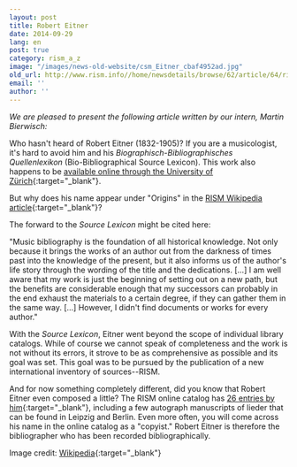 ```yaml
---
layout: post
title: Robert Eitner
date: 2014-09-29
lang: en
post: true
category: rism_a_z
image: "/images/news-old-website/csm_Eitner_cbaf4952ad.jpg"
old_url: http://www.rism.info//home/newsdetails/browse/62/article/64/rism-from-a-to-z-robert-eitner.html
email: ''
author: ''
---
```



_We are pleased to present the following article written by our intern, Martin Bierwisch:_

Who hasn't heard of Robert Eitner (1832-1905)? If you are a musicologist, it's hard to avoid him and his _Biographisch-Bibliographisches Quellenlexikon_ (Bio-Bibliographical Source Lexicon). This work also happens to be [available online through the University of Zürich](http://www.musik.uzh.ch/de/aboutus/eitner-digital.html){:target="_blank"}.

But why does his name appear under "Origins" in the [RISM Wikipedia article](http://en.wikipedia.org/wiki/R%C3%A9pertoire_International_des_Sources_Musicales){:target="_blank"}?

The forward to the _Source Lexicon_ might be cited here:

"Music bibliography is the foundation of all historical knowledge. Not only because it brings the works of an author out from the darkness of times past into the knowledge of the present, but it also informs us of the author's life story through the wording of the title and the dedications. […] I am well aware that my work is just the beginning of setting out on a new path, but the benefits are considerable enough that my successors can probably in the end exhaust the materials to a certain degree, if they can gather them in the same way. […] However, I didn't find documents or works for every author."

With the _Source Lexicon_, Eitner went beyond the scope of individual library catalogs. While of course we cannot speak of completeness and the work is not without its errors, it strove to be as comprehensive as possible and its goal was set. This goal was to be pursued by the publication of a new international inventory of sources--RISM.

And for now something completely different, did you know that Robert Eitner even composed a little? The RISM online catalog has [26 entries by him](https://opac.rism.info/search?View=rism&author=robert+eitner){:target="_blank"}, including a few autograph manuscripts of lieder that can be found in Leipzig and Berlin. Even more often, you will come across his name in the online catalog as a "copyist." Robert Eitner is therefore the bibliographer who has been recorded bibliographically.

Image credit: [Wikipedia](http://de.wikipedia.org/wiki/Datei:Eitner.jpg){:target="_blank"}

<script type="text/javascript">var switchTo5x=true;</script><script type="text/javascript" src="http://w.sharethis.com/button/buttons.js"></script><script type="text/javascript">stLight.options({publisher: "9b601438-1ce1-49d8-bfd7-9cff5df54c17", doNotHash: false, doNotCopy: false, hashAddressBar: false});</script>